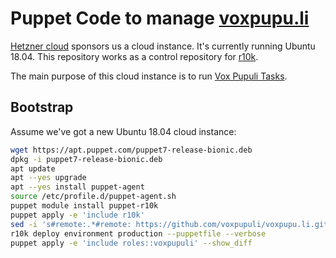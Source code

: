 # Puppet Code to manage [voxpupu.li](https://voxpupu.li)

[Hetzner cloud](https://www.hetzner.com/cloud) sponsors us a cloud instance.
It's currently running Ubuntu 18.04. This repository works as a control
repository for [r10k](https://github.com/puppetlabs/r10k#r10k).

The main purpose of this cloud instance is to run [Vox Pupuli Tasks](https://github.com/voxpupuli/vox-pupuli-tasks#vox-pupuli-tasks---the-webapp-for-community-management).

## Bootstrap

Assume we've got a new Ubuntu 18.04 cloud instance:

```sh
wget https://apt.puppet.com/puppet7-release-bionic.deb
dpkg -i puppet7-release-bionic.deb
apt update
apt --yes upgrade
apt --yes install puppet-agent
source /etc/profile.d/puppet-agent.sh
puppet module install puppet-r10k
puppet apply -e 'include r10k'
sed -i 's#remote:.*#remote: https://github.com/voxpupuli/voxpupu.li.git#' /etc/puppetlabs/r10k/r10k.yaml
r10k deploy environment production --puppetfile --verbose
puppet apply -e 'include roles::voxpupuli' --show_diff
```
